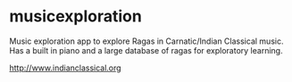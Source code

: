 # musicexploration
Music exploration app to explore Ragas in Carnatic/Indian Classical music. 
Has a built in piano and a large database of ragas for exploratory learning. 

http://www.indianclassical.org
